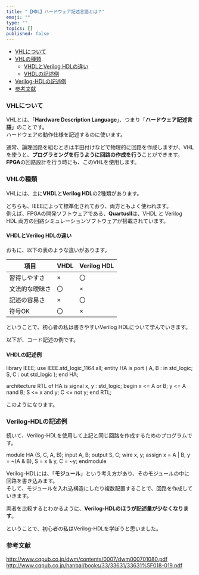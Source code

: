 ```yaml
---
title: "【HDL】ハードウェア記述言語とは？"
emoji: ""
type: ""
topics: []
published: false
---
```


* [VHLについて](#VHLについて)
* [VHLの種類](#VHLの種類)  
   * [VHDLとVerilog HDLの違い](#VHDLとVerilog-HDLの違い)  
   * [VHDLの記述例](#VHDLの記述例)
* [Verilog-HDLの記述例](#Verilog-HDLの記述例)
* [参考文献](#参考文献)

### VHLについて

VHLとは、「**Hardware Description Language**」、つまり「**ハードウェア記述言語**」のことです。  
ハードウェアの動作仕様を記述するのに使います。

通常、論理回路を組むときは半田付けなどで物理的に回路を作成しますが、VHLを使うと、**プログラミングを行うように回路の作成を行う**ことができます。**FPGA**の回路設計を行う時にも、このVHLを使用します。  
  
  
### VHLの種類

VHLには、主に**VHDL**と**Verilog HDL**の2種類があります。

どちらも、IEEEによって標準化されており、両方ともよく使われます。  
例えば、FPGAの開発ソフトウェアである、**QuartusII**は、VHDL と Verilog HDL 両方の回路シミュレーションソフトウェアが搭載されています。

#### VHDLとVerilog HDLの違い

おもに、以下の表のような違いがあります。

| 項目      | VHDL | Verilog HDL |
| ------- | ---- | ----------- |
| 習得しやすさ  | ×    | 〇           |
| 文法的な曖昧さ | 〇    | ×           |
| 記述の容易さ  | ×    | 〇           |
| 符号OK    | 〇    | ×           |

ということで、初心者の私は書きやすいVerilog HDLについて学んでいきます。

以下が、コード記述の例です。

#### VHDLの記述例

library IEEE;
use IEEE.std_logic_1164.all;
entity HA is
   port (
       A, B : in std_logic;
       S, C : out std_logic
    );
end HA;

architecture RTL of HA is
signal x, y : std_logic;
begin
     x <= A or B;
     y <= A nand B;
     S <= x and y;
     C <= not y;
end RTL;

このようになります。  
  
### Verilog-HDLの記述例

続いて、Verilog-HDLを使用して上記と同じ回路を作成するためのプログラムです。

module HA (S, C, A, B);
    input A, B;
    output S, C;
    wire x, y;
    assign x = A | B,
               y = ~(A & B),
               S = x & y,
               C = ~y;
endmodule

Verilog-HDLには、「**モジュール**」という考え方があり、そのモジュールの中に回路を書き込みます。  
そして、モジュールを入れ込構造にしたり複数配置することで、回路を作成していきます。

両者を比較するとわかるように、**Verilog-HDLのほうが記述量が少なくなります**。

  
ということで、初心者の私はVerilog-HDLを学ぼうと思いました。

### 参考文献

<http://www.cqpub.co.jp/dwm/contents/0007/dwm000701080.pdf>  
<http://www.cqpub.co.jp/hanbai/books/33/33631/33631%5F018-019.pdf>